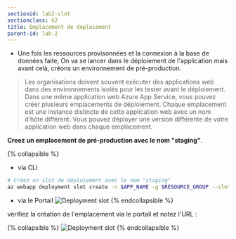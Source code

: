 ```yaml
---
sectionid: lab2-slot
sectionclass: h2
title: Emplacement de déploiement 
parent-id: lab-2
---
```


- Une fois les ressources provisonnées et la connexion à la base de données faite, On va se lancer dans le déploiement de l'application mais avant celà, créons un environnement de pré-production.

> Les organisations doivent souvent exécuter des applications web dans des environnements isolés pour les tester avant le déploiement. Dans une même application web Azure App Service, vous pouvez créer plusieurs emplacements de déploiement. Chaque emplacement est une instance distincte de cette application web avec un nom d’hôte différent. Vous pouvez déployer une version différente de votre application web dans chaque emplacement.

**Creez un emplacement de pré-production avec le nom "staging"**.

{% collapsible %}

- via CLI
  
```bash
# Créez un slot de déploiement avec le nom "staging"
az webapp deployment slot create -n $APP_NAME -g $RESOURCE_GROUP --slot staging
```

- via le Portail
![Deployment slot](/media/lab1/deployment_slot.png)
{% endcollapsible %}

vérifiez la création de l'emplacement via le portail et notez l'URL :

{% collapsible %}
![Deployment slot](/media/lab1/slot_verify.png)
{% endcollapsible %}
